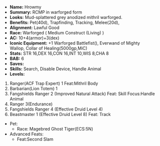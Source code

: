 - **Name:** Hrowmy
- **Summary:** RCMP in warforged form
- **Looks:** Mud-splattered grey anodized mithril warforged. 
- **Benefits:** Pet(40d), Trapfinding, Tracking, Melee(20d), 
- **Alignment:** Lawful Good
- **Race:** Warforged ( Medium Construct (Living) )
- **AC:** 10+4(armor)+3(dex)
- **Iconic Equipment:** +1 Warforged Battlefist(), Everwand of Mighty Wallop, Collar of Healing(5000gp,MiC)
- **Stats:** STR 16,DEX 16,CON 16,INT 10,WIS 8,CHA 8
- **BAB:** 6
- **Saves:**
- **Skills:** Search, Disable Device, Handle Animal
- **Levels:**
 1. Ranger(ACF Trap Expert) 1 Feat:Mithril Body
 2. Barbarian(Lion Totem) 1
 3. Fangshields Ranger 2 (Improved Natural Attack) Feat: Skill Focus:Handle Animal
 4. Ranger 3(Endurance)
 5. Fangshields Ranger 4 (Effective Druid Level 4) 
 6. Beastmaster 1 (Effective Druid Level 8) Feat: Track
- Pet:
  - Race: Magebred Ghost Tiger(ECS:5N)
- Advanced Feats:
  - Feat:Second Slam

